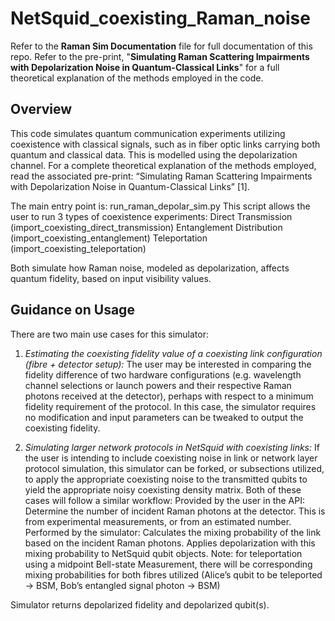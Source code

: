 # NetSquid_coexisting_Raman_noise

Refer to the **Raman Sim Documentation** file for full documentation of this repo.
Refer to the pre-print, "**Simulating Raman Scattering Impairments with Depolarization Noise in Quantum-Classical Links**" for a full theoretical explanation of the methods employed in the code.

## Overview
This code simulates quantum communication experiments utilizing coexistence with classical signals, such as in fiber optic links carrying both quantum and classical data. This is modelled using the depolarization channel.
For a complete theoretical explanation of the methods employed, read the associated pre-print: “Simulating Raman Scattering Impairments with Depolarization Noise in Quantum-Classical Links” [1].

The main entry point is:
run_raman_depolar_sim.py
This script allows the user to run 3 types of coexistence experiments:
Direct Transmission (import_coexisting_direct_transmission)
Entanglement Distribution (import_coexisting_entanglement)
Teleportation (import_coexisting_teleportation)

Both simulate how Raman noise, modeled as depolarization, affects quantum fidelity, based on input visibility values.

## Guidance on Usage
There are two main use cases for this simulator:
1. *Estimating the coexisting fidelity value of a coexisting link configuration (fibre + detector setup):* The user may be interested in comparing the fidelity difference of two hardware configurations (e.g. wavelength channel selections or launch powers and their respective Raman photons received at the detector), perhaps with respect to a minimum fidelity requirement of the protocol. In this case, the simulator requires no modification and input parameters can be tweaked to output the coexisting fidelity. 

2. *Simulating larger network protocols in NetSquid with coexisting links:* If the user is intending to include coexisting noise in link or network layer protocol simulation, this simulator can be forked, or subsections utilized, to apply the appropriate coexisting noise to the transmitted qubits to yield the appropriate noisy coexisting density matrix. 
Both of these cases will follow a similar workflow:
Provided by the user in the API: Determine the number of incident Raman photons at the detector. This is from experimental measurements, or from an estimated number.
Performed by the simulator: Calculates the mixing probability of the link based on the incident Raman photons. Applies depolarization with this mixing probability to NetSquid qubit objects. 
Note: for teleportation using a midpoint Bell-state Measurement, there will be corresponding mixing probabilities for both fibres utilized (Alice’s qubit to be teleported → BSM, Bob’s entangled signal photon → BSM)

Simulator returns depolarized fidelity and depolarized qubit(s).


